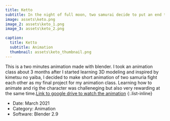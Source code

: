 ```yaml
---
title: Ketto
subtitle: In the night of full moon, two samurai decide to put an end to their grundge and challenge each other with all they've got. There can only be one left standing.
image: assets\keto.png
image_2: assets\keto_1.png
image_3: assets\keto_2.png

caption:
  title: Ketto
  subtitle: Animation
  thumbnail: assets\keto_thumbnail.png
---
```

This is a two minutes animation made with blender. I took an animation class about 3 months after I started learning 3D modeling and inspired by kimetsu no yaiba, I decided to make short animation of two samuria fight each other as my final project for my animation class. Learning how to animate and rig the character was challeneging but also very rewarding at the same time.[Link to google drive to watch the animation](https://drive.google.com/file/d/1mki4mo5tkck4fodL2_zpv9WGfEApmnsf/view?usp=sharing)
{:.list-inline}
- Date: March 2021
- Category: Animation
- Software: Blender 2.9

